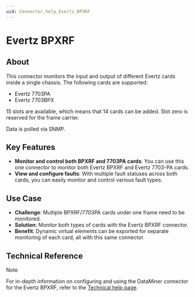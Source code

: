 ```yaml
---
uid: Connector_help_Evertz_BPXRF
---
```


# Evertz BPXRF

## About

This connector monitors the input and output of different Evertz cards inside a single chassis. The following cards are supported:

- Evertz 7703PA
- Evertz 7703BPX

15 slots are available, which means that 14 cards can be added. Slot zero is reserved for the frame carrier.

Data is polled via SNMP.

## Key Features

- **Monitor and control both BPXRF and 7703PA cards**: You can use this one connector to monitor both Evertz BPXRF and Evertz 7703-PA cards.
- **View and configure faults**: With multiple fault statuses across both cards, you can easily monitor and control various fault types.

## Use Case

- **Challenge**: Multiple BPXRF/7703PA cards under one frame need to be monitored.
- **Solution**: Monitor both types of cards with the Evertz BPXRF connector.
- **Benefit**: Dynamic virtual elements can be exported for separate monitoring of each card, all with this same connector.

## Technical Reference

> [!NOTE]
> For in-depth information on configuring and using the DataMiner connector for the Evertz BPXRF, refer to the [Technical help page](xref:Connector_help_Evertz_BPXRF_Technical).

